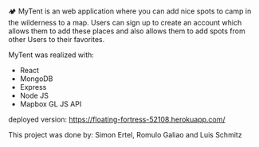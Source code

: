    :camping: MyTent 
   is an web application where you can add nice spots to camp in the wilderness to a map. 
   Users can sign up to create an account which allows them to add these places and also allows them to add spots from other Users to their favorites.
   
   MyTent was realized with:
   
   - React
   - MongoDB
   - Express
   - Node JS
   - Mapbox GL JS API
  

deployed version: https://floating-fortress-52108.herokuapp.com/

This project was done by: Simon Ertel, Romulo Galiao and Luis Schmitz
